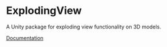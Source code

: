 # ExplodingView
A Unity package for exploding view functionality on 3D models.

[Documentation](https://minaskatsiokalis.github.io/exploding-view/documentation/html/index.html)
